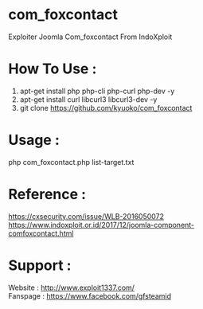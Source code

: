 # com_foxcontact
Exploiter Joomla Com_foxcontact From IndoXploit

# How To Use : 
1) apt-get install php php-cli php-curl php-dev -y
2) apt-get install curl libcurl3 libcurl3-dev -y
3) git clone https://github.com/kyuoko/com_foxcontact

# Usage :
php com_foxcontact.php list-target.txt

# Reference :
https://cxsecurity.com/issue/WLB-2016050072 <br>
https://www.indoxploit.or.id/2017/12/joomla-component-comfoxcontact.html

# Support :
Website : http://www.exploit1337.com/ <br>
Fanspage : https://www.facebook.com/gfsteamid

